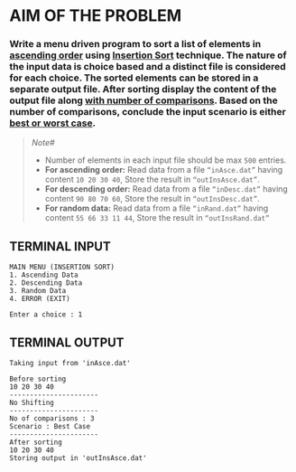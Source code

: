 # AIM OF THE PROBLEM
### Write a menu driven program to sort a list of elements in <u>ascending order</u> using <u>Insertion Sort</u> technique. The nature of the input data is choice based and a distinct file is considered for each choice. The sorted elements can be stored in a separate output file. After sorting display the content of the output file along <u>with number of comparisons</u>. Based on the number of comparisons, conclude the input scenario is either <u>best or worst case</u>.

> _Note#_
> - Number of elements in each input file should be max `500` entries.
> - __For ascending order:__ Read data from a file `“inAsce.dat”` having content `10 20 30 40`, Store the result in `“outInsAsce.dat”`.
>- __For descending order:__ Read data from a file `“inDesc.dat”` having content `90 80 70 60`, Store the result in `“outInsDesc.dat”`.
> - __For random data:__ Read data from a file `“inRand.dat”` having content `55 66 33 11 44`, Store the result in `“outInsRand.dat”`

## TERMINAL INPUT
```console
MAIN MENU (INSERTION SORT)
1. Ascending Data
2. Descending Data
3. Random Data
4. ERROR (EXIT)

Enter a choice : 1
```
## TERMINAL OUTPUT
```console
Taking input from 'inAsce.dat'

Before sorting
10 20 30 40
----------------------
No Shifting
----------------------
No of comparisons : 3
Scenario : Best Case
----------------------
After sorting
10 20 30 40
Storing output in 'outInsAsce.dat'
```